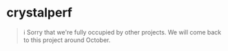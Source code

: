 # crystalperf

> ℹ️ Sorry that we're fully occupied by other projects. We will come back to this project around October.
